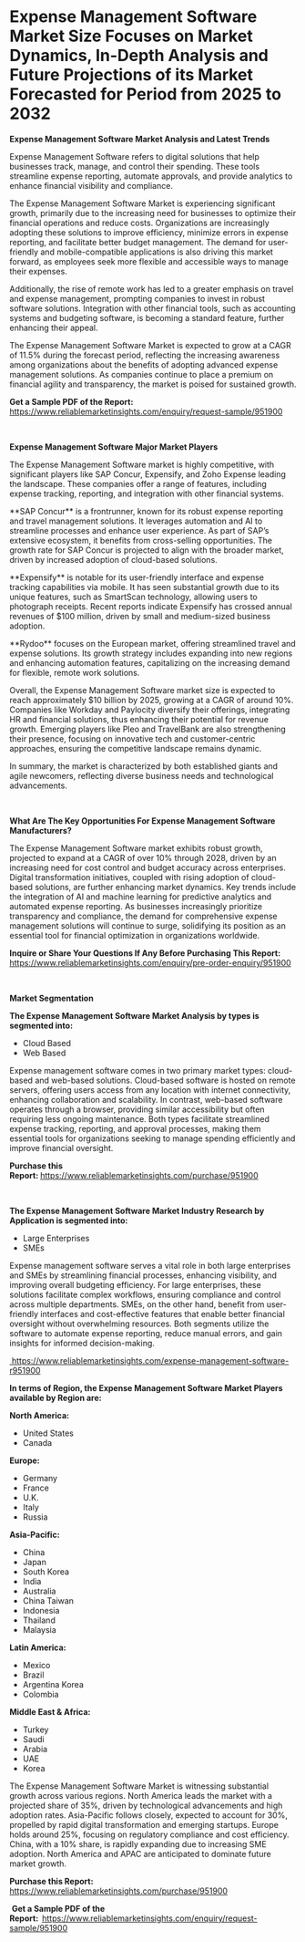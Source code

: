 <p><h1>Expense Management Software Market Size Focuses on Market Dynamics, In-Depth Analysis and Future Projections of its Market Forecasted for Period from 2025 to 2032</h1></p><p><strong>Expense Management Software Market Analysis and Latest Trends</strong></p>
<p><p>Expense Management Software refers to digital solutions that help businesses track, manage, and control their spending. These tools streamline expense reporting, automate approvals, and provide analytics to enhance financial visibility and compliance. </p><p>The Expense Management Software Market is experiencing significant growth, primarily due to the increasing need for businesses to optimize their financial operations and reduce costs. Organizations are increasingly adopting these solutions to improve efficiency, minimize errors in expense reporting, and facilitate better budget management. The demand for user-friendly and mobile-compatible applications is also driving this market forward, as employees seek more flexible and accessible ways to manage their expenses.</p><p>Additionally, the rise of remote work has led to a greater emphasis on travel and expense management, prompting companies to invest in robust software solutions. Integration with other financial tools, such as accounting systems and budgeting software, is becoming a standard feature, further enhancing their appeal.</p><p>The Expense Management Software Market is expected to grow at a CAGR of 11.5% during the forecast period, reflecting the increasing awareness among organizations about the benefits of adopting advanced expense management solutions. As companies continue to place a premium on financial agility and transparency, the market is poised for sustained growth.</p></p>
<p><strong>Get a Sample PDF of the Report:&nbsp;</strong> <a href="https://www.reliablemarketinsights.com/enquiry/request-sample/951900?utm_campaign=3275&utm_medium=2&utm_source=Github&utm_content=ia&utm_term=17042025&utm_id=expense-management-software">https://www.reliablemarketinsights.com/enquiry/request-sample/951900</a></p>
<p>&nbsp;</p>
<p><strong>Expense Management Software Major Market Players</strong></p>
<p><p>The Expense Management Software market is highly competitive, with significant players like SAP Concur, Expensify, and Zoho Expense leading the landscape. These companies offer a range of features, including expense tracking, reporting, and integration with other financial systems.</p><p>**SAP Concur** is a frontrunner, known for its robust expense reporting and travel management solutions. It leverages automation and AI to streamline processes and enhance user experience. As part of SAP’s extensive ecosystem, it benefits from cross-selling opportunities. The growth rate for SAP Concur is projected to align with the broader market, driven by increased adoption of cloud-based solutions.</p><p>**Expensify** is notable for its user-friendly interface and expense tracking capabilities via mobile. It has seen substantial growth due to its unique features, such as SmartScan technology, allowing users to photograph receipts. Recent reports indicate Expensify has crossed annual revenues of $100 million, driven by small and medium-sized business adoption.</p><p>**Rydoo** focuses on the European market, offering streamlined travel and expense solutions. Its growth strategy includes expanding into new regions and enhancing automation features, capitalizing on the increasing demand for flexible, remote work solutions.</p><p>Overall, the Expense Management Software market size is expected to reach approximately $10 billion by 2025, growing at a CAGR of around 10%. Companies like Workday and Paylocity diversify their offerings, integrating HR and financial solutions, thus enhancing their potential for revenue growth. Emerging players like Pleo and TravelBank are also strengthening their presence, focusing on innovative tech and customer-centric approaches, ensuring the competitive landscape remains dynamic. </p><p>In summary, the market is characterized by both established giants and agile newcomers, reflecting diverse business needs and technological advancements.</p></p>
<p>&nbsp;</p>
<p><strong>What Are The Key Opportunities For Expense Management Software Manufacturers?</strong></p>
<p><p>The Expense Management Software market exhibits robust growth, projected to expand at a CAGR of over 10% through 2028, driven by an increasing need for cost control and budget accuracy across enterprises. Digital transformation initiatives, coupled with rising adoption of cloud-based solutions, are further enhancing market dynamics. Key trends include the integration of AI and machine learning for predictive analytics and automated expense reporting. As businesses increasingly prioritize transparency and compliance, the demand for comprehensive expense management solutions will continue to surge, solidifying its position as an essential tool for financial optimization in organizations worldwide.</p></p>
<p><strong>Inquire or Share Your Questions If Any Before Purchasing This Report:</strong> <a href="https://www.reliablemarketinsights.com/enquiry/pre-order-enquiry/951900?utm_campaign=3275&utm_medium=2&utm_source=Github&utm_content=ia&utm_term=17042025&utm_id=expense-management-software">https://www.reliablemarketinsights.com/enquiry/pre-order-enquiry/951900</a></p>
<p>&nbsp;</p>
<p><strong>Market Segmentation</strong></p>
<p><strong>The Expense Management Software Market Analysis by types is segmented into:</strong></p>
<p><ul><li>Cloud Based</li><li>Web Based</li></ul></p>
<p><p>Expense management software comes in two primary market types: cloud-based and web-based solutions. Cloud-based software is hosted on remote servers, offering users access from any location with internet connectivity, enhancing collaboration and scalability. In contrast, web-based software operates through a browser, providing similar accessibility but often requiring less ongoing maintenance. Both types facilitate streamlined expense tracking, reporting, and approval processes, making them essential tools for organizations seeking to manage spending efficiently and improve financial oversight.</p></p>
<p><strong>Purchase this Report:&nbsp;</strong><a href="https://www.reliablemarketinsights.com/purchase/951900?utm_campaign=3275&utm_medium=2&utm_source=Github&utm_content=ia&utm_term=17042025&utm_id=expense-management-software">https://www.reliablemarketinsights.com/purchase/951900</a></p>
<p>&nbsp;</p>
<p><strong>The Expense Management Software Market Industry Research by Application is segmented into:</strong></p>
<p><ul><li>Large Enterprises</li><li>SMEs</li></ul></p>
<p><p>Expense management software serves a vital role in both large enterprises and SMEs by streamlining financial processes, enhancing visibility, and improving overall budgeting efficiency. For large enterprises, these solutions facilitate complex workflows, ensuring compliance and control across multiple departments. SMEs, on the other hand, benefit from user-friendly interfaces and cost-effective features that enable better financial oversight without overwhelming resources. Both segments utilize the software to automate expense reporting, reduce manual errors, and gain insights for informed decision-making.</p></p>
<p><a href="https://www.reliablemarketinsights.com/expense-management-software-r951900?utm_campaign=3275&utm_medium=2&utm_source=Github&utm_content=ia&utm_term=17042025&utm_id=expense-management-software">&nbsp;https://www.reliablemarketinsights.com/expense-management-software-r951900</a></p>
<p><strong>In terms of Region, the Expense Management Software Market Players available by Region are:</strong></p>
<p>
    <p> <strong> North America: </strong>
        <ul>
            <li>United States</li>
            <li>Canada</li>
        </ul>
        </p> 
    <p> <strong> Europe: </strong>
        <ul>
            <li>Germany</li>
            <li>France</li>
            <li>U.K.</li>
            <li>Italy</li>
            <li>Russia</li>
        </ul>
        </p> 
    <p> <strong> Asia-Pacific: </strong>
        <ul>
            <li>China</li>
            <li>Japan</li>
            <li>South Korea</li>
            <li>India</li>
            <li>Australia</li>
            <li>China Taiwan</li>
            <li>Indonesia</li>
            <li>Thailand</li>
            <li>Malaysia</li>
        </ul>
        </p> 
    <p> <strong> Latin America: </strong>
        <ul>
            <li>Mexico</li>
            <li>Brazil</li>
            <li>Argentina Korea</li>
            <li>Colombia</li>
        </ul>
        </p> 
    <p> <strong> Middle East & Africa: </strong>
        <ul>
            <li>Turkey</li>
            <li>Saudi</li>
            <li>Arabia</li>
            <li>UAE</li>
            <li>Korea</li>
        </ul>
    </p>
    </p>
<p><p>The Expense Management Software Market is witnessing substantial growth across various regions. North America leads the market with a projected share of 35%, driven by technological advancements and high adoption rates. Asia-Pacific follows closely, expected to account for 30%, propelled by rapid digital transformation and emerging startups. Europe holds around 25%, focusing on regulatory compliance and cost efficiency. China, with a 10% share, is rapidly expanding due to increasing SME adoption. North America and APAC are anticipated to dominate future market growth.</p></p>
<p><strong>Purchase this Report: </strong><a href="https://www.reliablemarketinsights.com/purchase/951900?utm_campaign=3275&utm_medium=2&utm_source=Github&utm_content=ia&utm_term=17042025&utm_id=expense-management-software">https://www.reliablemarketinsights.com/purchase/951900</a></p>
<p>&nbsp;<strong>Get a Sample PDF of the Report:&nbsp;&nbsp;</strong><a href="https://www.reliablemarketinsights.com/enquiry/request-sample/951900?utm_campaign=3275&utm_medium=2&utm_source=Github&utm_content=ia&utm_term=17042025&utm_id=expense-management-software">https://www.reliablemarketinsights.com/enquiry/request-sample/951900</a></p>
<p><strong></strong></p>
<p><p></p><p></p><p></p></p>